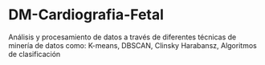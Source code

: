 # DM-Cardiografia-Fetal
Análisis y procesamiento de datos a través de diferentes técnicas de minería de datos como: K-means, DBSCAN, Clinsky Harabansz, Algoritmos de clasificación
